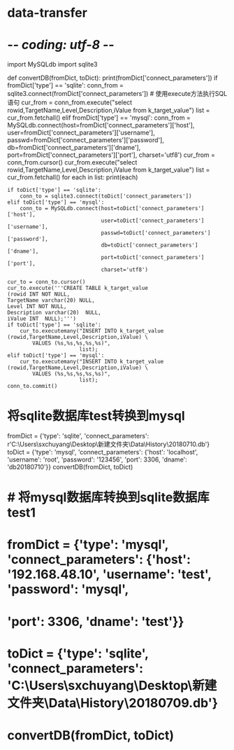 # data-transfer
# -*- coding: utf-8 -*-
import MySQLdb
import sqlite3


def convertDB(fromDict, toDict):
    print(fromDict['connect_parameters'])
    if fromDict['type'] == 'sqlite':
        conn_from = sqlite3.connect(fromDict['connect_parameters'])
        # 使用execute方法执行SQL语句
        cur_from = conn_from.execute("select rowid,TargetName,Level,Description,iValue from k_target_value")
        list = cur_from.fetchall()
    elif fromDict['type'] == 'mysql':
        conn_from = MySQLdb.connect(host=fromDict['connect_parameters']['host'],
                                    user=fromDict['connect_parameters']['username'],
                                    passwd=fromDict['connect_parameters']['password'],
                                    db=fromDict['connect_parameters']['dname'],
                                    port=fromDict['connect_parameters']['port'],
                                    charset='utf8')
        cur_from = conn_from.cursor()
        cur_from.execute("select rowid,TargetName,Level,Description,iValue from k_target_value")
        list = cur_from.fetchall()
    for each in list:
        print(each)

    if toDict['type'] == 'sqlite':
        conn_to = sqlite3.connect(toDict['connect_parameters'])
    elif toDict['type'] == 'mysql':
        conn_to = MySQLdb.connect(host=toDict['connect_parameters']['host'],
                                  user=toDict['connect_parameters']['username'],
                                  passwd=toDict['connect_parameters']['password'],
                                  db=toDict['connect_parameters']['dname'],
                                  port=toDict['connect_parameters']['port'],
                                  charset='utf8')

    cur_to = conn_to.cursor()
    cur_to.execute('''CREATE TABLE k_target_value
    (rowid INT NOT NULL,
    TargetName varchar(20) NULL,
    Level INT NOT NULL,
    Description varchar(20)  NULL,
    iValue INT  NULL);''')
    if toDict['type'] == 'sqlite':
        cur_to.executemany("INSERT INTO k_target_value (rowid,TargetName,Level,Description,iValue) \
            VALUES (%s,%s,%s,%s,%s)",
                           list);
    elif toDict['type'] == 'mysql':
        cur_to.executemany("INSERT INTO k_target_value (rowid,TargetName,Level,Description,iValue) \
            VALUES (%s,%s,%s,%s,%s)",
                           list);
    conn_to.commit()


# 将sqlite数据库test转换到mysql
fromDict = {'type': 'sqlite', 'connect_parameters': r'C:\Users\sxchuyang\Desktop\新建文件夹\Data\History\20180710.db'}
toDict = {'type': 'mysql', 'connect_parameters': {'host': 'localhost', 'username': 'root', 'password': '123456',
                                                  'port': 3306, 'dname': 'db20180710'}}
convertDB(fromDict, toDict)
# # 将mysql数据库转换到sqlite数据库test1
# fromDict = {'type': 'mysql', 'connect_parameters': {'host': '192.168.48.10', 'username': 'test', 'password': 'mysql',
#                                                     'port': 3306, 'dname': 'test'}}
# toDict = {'type': 'sqlite', 'connect_parameters': 'C:\Users\sxchuyang\Desktop\新建文件夹\Data\History\20180709.db'}
# convertDB(fromDict, toDict)

